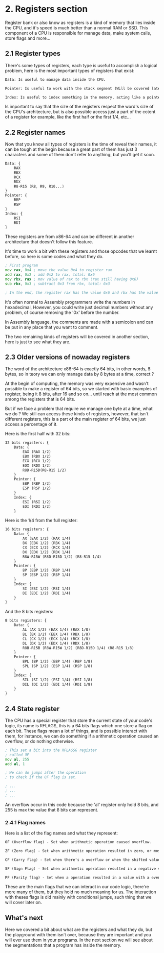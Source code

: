 # 2. Registers section
Register bank or also know as registers is a kind of memory that lies inside the CPU, and it's speed is much better than a normal RAM or SSD. This component of a CPU is responsible for manage data, make system calls, store flags and more...

## 2.1 Register types
There's some types of registers, each type is useful to accomplish a logical problem, here is the most important types of registers that exist:

```txt
Data: Is useful to manage data inside the CPU.

Pointer: Is useful to work with the stack segment (Will be covered later).

Index: Is useful to index something in the memory, acting like a pointer in C language.
```

Is important to say that the size of the registers respect the word's size of the CPU's architecture, but is also possible access just a part of the cotent of a register for example, like the first half or the first 1/4, etc...

## 2.2 Register names

Now that you know all types of registers is the time of reveal their names, it can be tough at the begin because a great part of them has just 3 characters and some of them don't refer to anything, but you'll get it soon.

```txt
Data: {
    RAX
    RBX
    RCX
    RDX
    R8-R15 (R8, R9, R10...)
}
Pointer: {
    RBP
    RSP
}
Index: {
    RSI
    RDI
}
```

These registers are from x86-64 and can be different in another architecture that doesn't follow this feature.

It's time to work a bit with these registers and those opcodes that we learnt before, so here is some codes and what they do.

```asm
; First program
mov rax, 0x4 ; move the value 0x4 to register rax
add rax, 0x2 ; add 0x2 to rax, total: 0x6
mov rbx, rax ; mov value of rax to rbx (rax still having 0x6)
sub rbx, 0x3 ; subtract 0x3 from rbx, total: 0x3

; In the end, the register rax has the value 0x6 and rbx has the value 0x3.
```

It's often normal to Assembly programmers write the numbers in hexadecimal, However, you could write just decimal numbers without any problem, of course removing the '0x' before the number.

In Assembly language, the comments are made with a semicolon and can be put in any place that you want to comment.

The two remaining kinds of registers will be covered in another section, here is just to see what they are.

## 2.3 Older versions of nowaday registers
The word of the architecture x86-64 is exactly 64 bits, in other words, 8 bytes, so in teory we can only manage data by 8 bytes at a time, correct ?

At the begin of computing, the memory was very expensive and wasn't possible to make a register of 64 bits, so we started with basic examples of register, being it 8 bits, after 16 and so on... until reach at the most common among the registers that is 64 bits.

But if we face a problem that require we manage one byte at a time, what we do ? We still can access these kinds of registers, however, that isn't different registers, this is a part of the main register of 64 bits, we just access a percentage of it.

Here is the first half with 32 bits:
```txt
32 bits registers: {
    Data: {
        EAX (RAX 1/2)
        EBX (RBX 1/2)
        ECX (RCX 1/2)
        EDX (RDX 1/2)
        R8D-R15D(R8-R15 1/2)
    }
    Pointer: {
        EBP (RBP 1/2)
        ESP (RSP 1/2)
    }
    Index: {
        ESI (RSI 1/2)
        EDI (RDI 1/2)
    }
```
Here is the 1/4 from the full register:
```txt
16 bits registers: {
    Data: {
        AX (EAX 1/2) (RAX 1/4)
        BX (EBX 1/2) (RBX 1/4)
        CX (ECX 1/2) (RCX 1/4)
        DX (EDX 1/2) (RDX 1/4)
        R8W-R15W (R8D-R15D 1/2) (R8-R15 1/4)
    }
    Pointer: {
        BP (EBP 1/2) (RBP 1/4)
        SP (ESP 1/2) (RSP 1/4)
    }
    Index: {
        SI (ESI 1/2) (RSI 1/4)
        DI (EDI 1/2) (RDI 1/4)
    }
}
```
And the 8 bits registers:
```txt
8 bits registers: {
    Data: {
        AL (AX 1/2) (EAX 1/4) (RAX 1/8)
        BL (BX 1/2) (EBX 1/4) (RBX 1/8)
        CL (CX 1/2) (ECX 1/4) (RCX 1/8)
        DL (DX 1/2) (EDX 1/4) (RDX 1/8)
        R8B-R15B (R8W-R15W 1/2) (R8D-R15D 1/4) (R8-R15 1/8)
    }
    Pointer: {
        BPL (BP 1/2) (EBP 1/4) (RBP 1/8)
        SPL (SP 1/2) (ESP 1/4) (RSP 1/8)
    }
    Index: {
        SIL (SI 1/2) (ESI 1/4) (RSI 1/8)
        DIL (DI 1/2) (EDI 1/4) (RDI 1/8)
    }
}
```

## 2.4 State register
The CPU has a special register that store the current state
of your code's logic, its name is RFLAGS, this is a 64 bits flags which one store a flag on each bit. These flags mean a lot of things, and is possible interact with them, for instance, we can do something if a arithmetic operation caused an overflow, or do nothing otherwise.
```asm
; This set a bit into the RFLAGSG register
; called OF
mov al, 255
add al, 1

; We can do jumps after the operation
; to check if the OF flag is set.

; ...
; ...
; ...
```
An overflow occur in this code because the 'al' register only hold 8 bits, and 255 is max the value that 8 bits can represent.

### 2.4.1 Flag names
Here is a list of the flag names and what they represent:
```txt
OF (Overflow flag) - Set when arithmetic operation caused overflow.

ZF (Zero flag) - Set when arithmetic operation resulted in zero, or most commonly, two equal values in 'cmp' opcode.

CF (Carry flag) - Set when there's a overflow or when the shifted value of shift operations is 1.

SF (Sign Flag) - Set when arithmetic operation resulted in a negative value.

PF (Parity flag) - Set when a operation resulted in a value with a even number of set bits (bit 1).
```
These are the main flags that we can interact in our code logic, there're more many of them, but they hold no much meaning for us. The interaction with theses flags is did mainly with conditional jumps, such thing that we will cover later on.

## What's next
Here we covered a bit about what are the registers and what they do, but the playground with them isn't over, because they are important and you will ever use them in your programs. In the next section we will see about the segmentations that a program has inside the memory.
